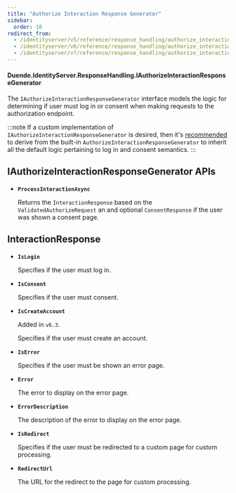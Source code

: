 ```yaml
---
title: "Authorize Interaction Response Generator"
sidebar:
  order: 10
redirect_from:
  - /identityserver/v5/reference/response_handling/authorize_interaction_response_generator/
  - /identityserver/v6/reference/response_handling/authorize_interaction_response_generator/
  - /identityserver/v7/reference/response_handling/authorize_interaction_response_generator/
---
```


#### Duende.IdentityServer.ResponseHandling.IAuthorizeInteractionResponseGenerator

The `IAuthorizeInteractionResponseGenerator` interface models the logic for determining if user must log in or consent
when making requests to the authorization endpoint.

:::note
If a custom implementation of `IAuthorizeInteractionResponseGenerator` is desired, then
it's [recommended](/identityserver/v7/ui/custom#built-in-authorizeinteractionresponsegenerator) to derive from the
built-in `AuthorizeInteractionResponseGenerator` to inherit all the default logic pertaining to log in and consent
semantics.
:::

## IAuthorizeInteractionResponseGenerator APIs

* **`ProcessInteractionAsync`**

  Returns the `InteractionResponse` based on the `ValidatedAuthorizeRequest` an and optional `ConsentResponse` if the
  user was shown a consent page.

## InteractionResponse

* **`IsLogin`**

  Specifies if the user must log in.

* **`IsConsent`**

  Specifies if the user must consent.

* **`IsCreateAccount`**

  Added in `v6.3`.

  Specifies if the user must create an account.

* **`IsError`**

  Specifies if the user must be shown an error page.

* **`Error`**

  The error to display on the error page.

* **`ErrorDescription`**

  The description of the error to display on the error page.

* **`IsRedirect`**

  Specifies if the user must be redirected to a custom page for custom processing.

* **`RedirectUrl`**

  The URL for the redirect to the page for custom processing.
